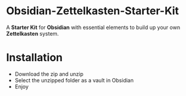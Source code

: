 # Obsidian-Zettelkasten-Starter-Kit
A **Starter Kit** for **Obsidian** with essential elements to build up your own **Zettelkasten** system.


# Installation
- Download the zip and unzip
- Select the unzipped folder as a vault in Obsidian
- Enjoy
